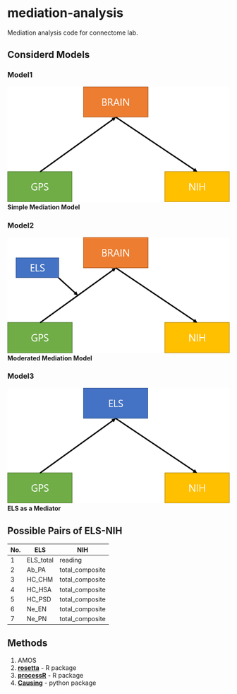 # mediation-analysis
Mediation analysis code for connectome lab. 

## Considerd Models
### Model1
![model1](./img/model1.png)      
**Simple Mediation Model**
### Model2
![model2](./img/model2.png)
**Moderated Mediation Model**
### Model3
![model3](./img/model3.png)
**ELS as a Mediator**

## Possible Pairs of ELS-NIH
|No.|ELS|NIH|
|------|---|---|
|1|ELS_total|reading|
|2|Ab_PA|total_composite|
|3|HC_CHM|total_composite|
|4|HC_HSA|total_composite|
|5|HC_PSD|total_composite|
|6|Ne_EN|total_composite|
|7|Ne_PN|total_composite|

## Methods
1. AMOS
2. [**rosetta**](https://sci-ops.gitlab.io/rosetta-stats/moderated-mediation.html#r-5) - R package
3. [**processR**](https://rpubs.com/cardiomoon/468602) - R package
4. [**Causing**](https://github.com/HolgerBartel/Causing) - python package
